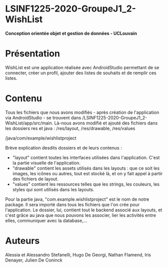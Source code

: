 # LSINF1225-2020-GroupeJ1_2-WishList

**Conception orientée objet et gestion de données - UCLouvain**

# Présentation
WishList est une application réalisée avec AndroidStudio permettant de se connecter,
créer un profil, ajouter des listes de souhaits et de remplir ces listes.

# Contenu

Tous les fichiers que nous avons modifiés - après création de l'application via 
AndroidStudio - se trouvent dans /LSINF1225-2020-GroupeJ1_2-WishList/app/src/main.
Là-nous avons modifié et ajouté des fichiers dans les dossiers res et java :
/res/layout, 
/res/drawable, 
/res/values

/java/com/example/wishlistproject

Brève explication desdits dossiers et de leurs contenus :

- "layout" contient toutes les interfaces utilisées dans l'application. C'est la partie
visuelle de l'application.
- "drawable" contient les assets utilisés dans les layouts : que ce soit les images, les
icônes ou autres, tout est stocké là, et on y fait appel à partir des fichiers de layout.
- "values" contient les ressources telles que les strings, les couleurs, les styles qui sont
utilisés dans les layouts.

Pour la partie java, "com.example.wishlistproject" est le nom de notre package. Il sera 
importé dans tous les fichiers que l'on crée pour l'application.
Le dossier, lui, contient tout le backend associé aux layouts, et c'est grâce au java que 
nous pouvons les associer, lier les activités entre elles, communiquer avec la database,...

# Auteurs

Alessia et Alessandro Stefanelli, Hugo De Georgi, Nathan Flamend, Iris Denayer, Julien De Coninck
